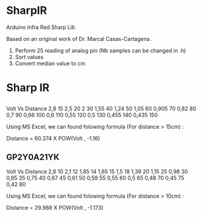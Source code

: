 # SharpIR
Arduino Infra Red Sharp Lib

Based on an original work of Dr. Marcal Casas-Cartagena .

 1. Perform 25 reading of analog pin (Nb samples can be changed in .h)
 2. Sort values
 3. Convert median value to cm


# Sharp IR

## 
Volt Vs Distance
2,8	15
2,5	20
2	30
1,55	40
1,24	50
1,05	60
0,905	70
0,82	80
0,7	90
0,66	100
0,6	110
0,55	120
0,5	130
0,455	140
0,435	150

Using MS Excel, we can found folowing formula (For distance > 15cm) :

Distance = 60.374 X POW(Volt , -1.16)

## GP2Y0A21YK
Volt Vs Distance
2,6	10
2,1	12
1,85	14
1,65	15
1,5	18
1,39	20
1,15	25
0,98	30
0,85	35
0,75	40
0,67	45
0,61	50
0,59	55
0,55	60
0,5	65
0,48	70
0,45	75
0,42	80

Using MS Excel, we can found folowing formula (For distance > 10cm) :

Distance = 29.988 X POW(Volt , -1.173)

